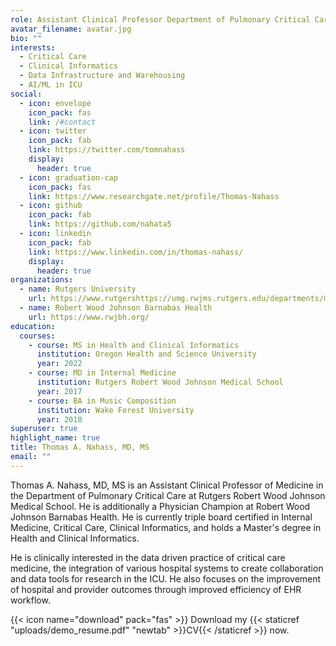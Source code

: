 ```yaml
---
role: Assistant Clinical Professor Department of Pulmonary Critical Care Medicine
avatar_filename: avatar.jpg
bio: ""
interests:
  - Critical Care
  - Clinical Informatics
  - Data Infrastructure and Warehousing
  - AI/ML in ICU
social:
  - icon: envelope
    icon_pack: fas
    link: /#contact
  - icon: twitter
    icon_pack: fab
    link: https://twitter.com/tomnahass
    display:
      header: true
  - icon: graduation-cap
    icon_pack: fas
    link: https://www.researchgate.net/profile/Thomas-Nahass
  - icon: github
    icon_pack: fab
    link: https://github.com/nahata5
  - icon: linkedin
    icon_pack: fab
    link: https://www.linkedin.com/in/thomas-nahass/
    display:
      header: true
organizations:
  - name: Rutgers University
    url: https://www.rutgershttps://umg.rwjms.rutgers.edu/departments/medicine/divisions/pulmonary_critical_care.php.edu/
  - name: Robert Wood Johnson Barnabas Health
    url: https://www.rwjbh.org/
education:
  courses:
    - course: MS in Health and Clinical Informatics
      institution: Oregon Health and Science University
      year: 2022
    - course: MD in Internal Medicine
      institution: Rutgers Robert Wood Johnson Medical School
      year: 2017
    - course: BA in Music Composition
      institution: Wake Forest University
      year: 2010
superuser: true
highlight_name: true
title: Thomas A. Nahass, MD, MS
email: ""
---
```

Thomas A. Nahass, MD, MS is an Assistant Clinical Professor of Medicine in the Department of Pulmonary Critical Care at Rutgers Robert Wood Johnson Medical School. He is additionally a Physician Champion at Robert Wood Johnson Barnabas Health. He is currently triple board certified in Internal Medicine, Critical Care, Clinical Informatics, and holds a Master's degree in Health and Clinical Informatics.

He is clinically interested in the data driven practice of critical care medicine, the integration of various hospital systems to create collaboration and data tools for research in the ICU. He also focuses on the improvement of hospital and provider outcomes through improved efficiency of EHR workflow.

{{< icon name="download" pack="fas" >}} Download my {{< staticref "uploads/demo_resume.pdf" "newtab" >}}CV{{< /staticref >}} now.